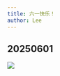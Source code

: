 ```yaml
---
title: 六一快乐！
author: Lee
---
```


## 20250601

![](/life/vrchat/image/VRChat_2025-06-01_22-46-37.288_2048x1440.png)
